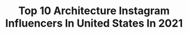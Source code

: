 ---
title: Top 10 Architecture Instagram Influencers In United States In 2021
description: >-
  Find top architecture Instagram influencers in United States in 2021. Most popular hashtags: #architecture #visitmaine #pencildrawing.
platform: Instagram
hits: 1994
text_top: Discover the most popular Instagram influencers on inBeat.
text_bottom: Our platform aggregates 1994 Instagram influencers like this in United States for you to pitch.
profiles:
  - username: "ludwiggodefroy"
    fullname: >-
      Ludwig Godefroy
    bio: >-
      Architecture
    location: "United States"
    followers: 26632
    engagement: 542
    commentsToLikes: 0.015326
    id: ck13596nc0btj0i19p95klvpa
    verified: false
    hashtags: "#architecture, #concrete, #mexico, #jmcravioto"
  - username: "omershafique22"
    fullname: >-
      O    m    e    r
    bio: >-
      Be Respectful | Bee 🐝 Student | MSc. Architecture - NTNU - Trondheim
    location: "United States"
    followers: 22708
    engagement: 1184
    commentsToLikes: 0.057059
    id: ck8t9pxb5owvv0j78sekdvwi1
    verified: false
    hashtags: "#steadler, #hyperrealism, #tegning, #artistic"
  - username: "choo_yy"
    fullname: >-
      🎀Yeeying • Travel Blogger🎀
    bio: >-
      ♥︎ Follow me to see all 50 US states⁣⁣⁣ ✩ 中国人based in Cincinnati, Ohio⁣⁣⁣ ◈ Architecture student & cat mom⁣⁣⁣ ✎ DM for collabs ↡ Tap for more
    location: "United States"
    followers: 8817
    engagement: 1113
    commentsToLikes: 0.078137
    id: ck6tt1shv83sd0j71oigq0wjr
    verified: false
    hashtags: "#travelfemme, #traveldames, #visitmaine, #visitchicago"
  - username: "mariasamano"
    fullname: >-
      MARIA SAMANO
    bio: >-
      Architecture @gatiathelabel D🦋
    location: "United States"
    followers: 3327
    engagement: 2439
    commentsToLikes: 0.100355
    id: ck8wghhy5hdiu0j785udxrddi
    verified: false
    hashtags: "#barbtings"
  - username: "noellegoulding"
    fullname: >-
      Noelle Goulding
    bio: >-
      LA✨ USC Architecture
    location: "United States"
    followers: 6414
    engagement: 2720
    commentsToLikes: 0.041634
    id: ck6tizpuo1qn50j717jrlqhdi
    verified: false
    hashtags: ""
  - username: "sally_altaji"
    fullname: >-
      سالي التاجي
    bio: >-
      Iraqi 📍Lebanon LAU - Architecture Snap : sally.altaji 📩 sally.altaji@gmail.com
    location: "United States"
    followers: 9919
    engagement: 677
    commentsToLikes: 0.099958
    id: ck14h8xw794oe0i1950x7561z
    verified: false
    hashtags: "#style, #architecture, #design, #quarantine"
  - username: "kylebrks"
    fullname: >-
      Kyle Brooks
    bio: >-
      clt | architecture + urban design #blm resource links ↓
    location: "United States"
    followers: 5429
    engagement: 2151
    commentsToLikes: 0.028578
    id: ckapc84hu2sah0i787hk27ziy
    verified: false
    hashtags: "#blackouttuesday, #byedon"
  - username: "maxxmoreau"
    fullname: >-
      Max  sc: Max_7789
    bio: >-
      RWU Architecture
    location: "United States"
    followers: 5914
    engagement: 2188
    commentsToLikes: 0.019829
    id: ck8wg5xgrgsgi0j78awpgf1ta
    verified: false
    hashtags: "#blackouttuesday, #todayshype"
  - username: "tkspivey"
    fullname: >-
      Taylor Spivey
    bio: >-
      Architecture grad USA triathlete World Rank 4th . . @descente_global . @scienceinsport . @jolynclothing . @ride100percent . @garmin . @poissytri .
    location: "United States"
    followers: 38374
    engagement: 927
    commentsToLikes: 0.008500
    id: ck55m0hw62w9x0i116yvdfzp6
    verified: true
    hashtags: "#wtsyokohama, #bronzage, #edge1030plus, #iloveoutside"
  - username: "mikeforte"
    fullname: >-
      Mike Forte
    bio: >-
      Real Estate Agent 🏡 Rhode Island ⚓️ Fashion || Lifestyle || Architecture & Design 🏠👕🏘👟
    location: "United States"
    followers: 9885
    engagement: 454
    commentsToLikes: 0.090278
    id: ck6tnqv3lae0r0j71d11moq5k
    verified: false
    hashtags: "#alrightalrightalright, #bluesteel, #ronafree"
---